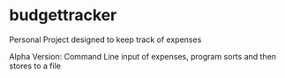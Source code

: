 # budgettracker
Personal Project designed to keep track of expenses 

Alpha Version: Command Line input of expenses, program sorts and then stores to a file 
